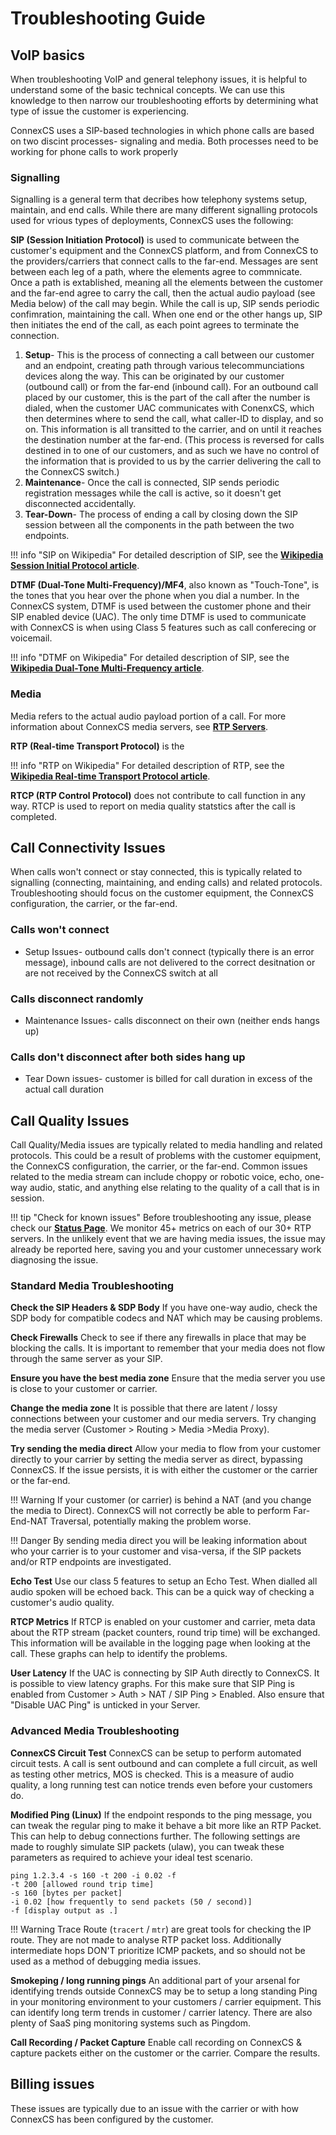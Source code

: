 # Troubleshooting Guide

## VoIP basics
When troubleshooting VoIP and general telephony issues, it is helpful to understand some of the basic technical concepts. We can use this knowledge to then narrow our troubleshooting efforts by determining what type of issue the customer is experiencing. 

ConnexCS uses a SIP-based technologies in which phone calls are based on two discint processes- signaling and media. Both processes need to be working for phone calls to work properly 

### Signalling
Signalling is a general term that decribes how telephony systems setup, maintain, and end calls. While there are many different signalling protocols used for vrious types of deployments, ConnexCS uses the following:

**SIP (Session Initiation Protocol)** is used to communicate between the customer's equipment and the ConnexCS platform, and from ConnexCS to the providers/carriers that connect calls to the far-end. Messages are sent between each leg of a path, where the elements agree to commnicate. Once a path is extablished, meaning all the elements between the customer and the far-end agree to carry the call, then the actual audio payload (see Media below) of the call may begin. While the call is up, SIP sends periodic confimration, maintaining the call. When one end or the other hangs up, SIP then initiates the end of the call, as each point agrees to terminate the connection. 

1. **Setup**- This is the process of connecting a call between our customer and an endpoint, creating path through various telecommunciations devices along the way. This can be originated by our customer (outbound call) or from the far-end (inbound call). For an outbound call placed by our customer, this is the part of the call after the number is dialed, when the customer UAC communicates with ConenxCS, which then determines where to send the call, what caller-ID to display, and so on. This information is all transitted to the carrier, and on until it reaches the destination number at the far-end. (This process is reversed for calls destined in to one of our customers, and as such we have no control of the information that is provided to us by the carrier delivering the call to the ConnexCS switch.)
2. **Maintenance**- Once the call is connected, SIP sends periodic registration messages while the call is active, so it doesn't get disconnected accidentally. 
3. **Tear-Down**- The process of ending a call by closing down the SIP session between all the components in the path between the two endpoints. 

!!! info "SIP on Wikipedia"
    For detailed description of SIP, see the [**Wikipedia Session Initial Protocol article**](https://en.wikipedia.org/wiki/Session_Initiation_Protocol). 

**DTMF (Dual-Tone Multi-Frequency)/MF4**, also known as "Touch-Tone", is the tones that you hear over the phone when you dial a number. In the ConnexCS system, DTMF is used between the customer phone and their SIP enabled device (UAC). The only time DTMF is used to communicate with ConnexCS is when using Class 5 features such as call conferecing or voicemail.  

!!! info "DTMF on Wikipedia"
    For detailed description of SIP, see the [**Wikipedia Dual-Tone Multi-Frequency article**](https://en.wikipedia.org/wiki/Dual-tone_multi-frequency_signaling). 

### Media
Media refers to the actual audio payload portion of a call. For more information about ConnexCS media servers, see [**RTP Servers**](https://docs.connexcs.com/setup/settings/servers/#rtp-servers).

**RTP (Real-time Transport Protocol)** is the 

!!! info "RTP on Wikipedia"
    For detailed description of RTP, see the [**Wikipedia Real-time Transport Protocol article**](https://en.wikipedia.org/wiki/Real-time_Transport_Protocol). 

**RTCP (RTP Control Protocol)** does not contribute to call function in any way. RTCP is used to report on media quality statstics after the call is completed. 

## Call Connectivity Issues
When calls won't connect or stay connected, this is typically related to signalling (connecting, maintaining, and ending calls) and related protocols. Troubleshooting should focus on the customer equipment, the ConnexCS configuration, the carrier, or the far-end. 

### Calls won't connect
+ Setup Issues- outbound calls don't connect (typically there is an error message), inbound calls are not delivered to the correct desitnation or are not received by the ConnexCS switch at all

### Calls disconnect randomly
+ Maintenance Issues- calls disconnect on their own (neither ends hangs up)

### Calls don't disconnect after both sides hang up
+ Tear Down issues- customer is billed for call duration in excess of the actual call duration

## Call Quality Issues
Call Quality/Media issues are typically related to media handling and related protocols. This could be a result of problems with the customer equipment, the ConnexCS configuration, the carrier, or the far-end. Common issues related to the media stream can include choppy or robotic voice, echo, one-way audio, static, and anything else relating to the quality of a call that is in session. 

!!! tip "Check for known issues"
    Before troubleshooting any issue, please check our [**Status Page**](https://status.connexcs.com/). We monitor 45+ metrics on each of our 30+ RTP servers. In the unlikely event that we are having media issues, the issue may already be reported here, saving you and your customer unnecessary work diagnosing the issue. 

### Standard Media Troubleshooting
**Check the SIP Headers & SDP Body** If you have one-way audio, check the SDP body for compatible codecs and NAT which may be causing problems.

**Check Firewalls** Check to see if there any firewalls in place that may be blocking the calls. It is important to remember that your media does not flow through the same server as your SIP.

**Ensure you have the best media zone** Ensure that the media server you use is close to your customer or carrier.

**Change the media zone** It is possible that there are latent / lossy connections between your customer and our media servers. Try changing the media server (Customer > Routing > Media >Media Proxy).

**Try sending the media direct** Allow your media to flow from your customer directly to your carrier by setting the media server as direct, bypassing ConnexCS. If the issue persists, it is with either the customer or the carrier or the far-end. 

!!! Warning
    If your customer (or carrier) is behind a NAT (and you change the media to Direct). ConnexCS will not correctly be able to perform Far-End-NAT Traversal, potentially making the problem worse.

!!! Danger
    By sending media direct you will be leaking information about who your carrier is to your customer and visa-versa, if the SIP packets and/or RTP endpoints are investigated.

**Echo Test** Use our class 5 features to setup an Echo Test. When dialled all audio spoken will be echoed back. This can be a quick way of checking a customer's audio quality.

**RTCP Metrics** If RTCP is enabled on your customer and carrier, meta data about the RTP stream (packet counters, round trip time) will be exchanged. This information will be available in the logging page when looking at the call. These graphs can help to identify the problems.

**User Latency** If the UAC is connecting by SIP Auth directly to ConnexCS. It is possible to view latency graphs. For this make sure that SIP Ping is enabled from Customer > Auth > NAT / SIP Ping > Enabled. Also ensure that "Disable UAC Ping" is unticked in your Server.

### Advanced Media Troubleshooting 

**ConnexCS Circuit Test** ConnexCS can be setup to perform automated circuit tests. A call is sent outbound and can complete a full circuit, as well as testing other metrics, MOS is checked. This is a measure of audio quality, a long running test can notice trends even before your customers do.

**Modified Ping (Linux)** If the endpoint responds to the ping message, you can tweak the regular ping to make it behave a bit more like an RTP Packet. This can help to debug connections further. The following settings are made to roughly simulate SIP packets (ulaw), you can tweak these parameters as required to achieve your ideal test scenario.

```
ping 1.2.3.4 -s 160 -t 200 -i 0.02 -f
-t 200 [allowed round trip time]
-s 160 [bytes per packet]
-i 0.02 [how frequently to send packets (50 / second)]
-f [display output as .]
```

!!! Warning
    Trace Route (`tracert` / `mtr`) are great tools for checking the IP route. They are not made to analyse RTP packet loss. Additionally intermediate hops DON'T prioritize ICMP packets, and so should not be used as a method of debugging media issues.

**Smokeping / long running pings** An additional part of your arsenal for identifying trends outside ConnexCS may be to setup a long standing Ping in your monitoring environment to your customers / carrier equipment. This can identify long term trends in customer / carrier latency. There are also plenty of SaaS ping monitoring systems such as Pingdom.

**Call Recording / Packet Capture** Enable call recording on ConnexCS & capture packets either on the customer or the carrier. Compare the results.

## Billing issues
These issues are typically due to an issue with the carrier or with how ConnexCS has been configured by the customer. 
